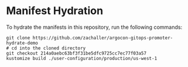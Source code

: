 # Manifest Hydration

To hydrate the manifests in this repository, run the following commands:

```shell
git clone https://github.com/zachaller/argocon-gitops-promoter-hydrate-demo
# cd into the cloned directory
git checkout 214a0aebc63bf3f31be5dfc9725cc7ec77f03a57
kustomize build ./user-configuration/production/us-west-1
```
